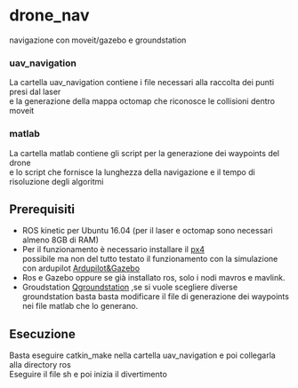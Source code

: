 # drone_nav
navigazione con moveit/gazebo e groundstation

### uav_navigation
La cartella uav_navigation contiene i file necessari alla raccolta dei punti presi dal laser  
e la generazione della mappa octomap che riconosce le collisioni dentro moveit  

### matlab
La cartella matlab contiene gli script per la generazione dei waypoints del drone  
e lo script che fornisce la lunghezza della navigazione e il tempo di risoluzione degli algoritmi

## Prerequisiti
- ROS kinetic per Ubuntu 16.04 (per il laser  e octomap sono necessari almeno 8GB di RAM)
- Per il funzionamento è necessario installare il 
[px4](https://dev.px4.io/en/setup/dev_env_linux.html#jmavsimgazebo-simulation)  
possibile ma non del tutto testato il funzionamento con la simulazione con ardupilot
[Ardupilot&Gazebo](http://ardupilot.org/dev/docs/using-gazebo-simulator-with-sitl.html)  
- Ros e Gazebo oppure se già installato ros, solo i nodi mavros e mavlink.
- Groudstation
[Qgroundstation](http://qgroundcontrol.com/)
,se si vuole scegliere diverse groundstation basta basta modificare il file di generazione dei waypoints nei file matlab che lo generano.

## Esecuzione
Basta eseguire catkin_make nella cartella uav_navigation e poi collegarla alla directory ros  
Eseguire il file sh e poi inizia il divertimento
